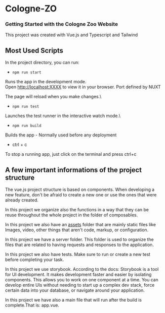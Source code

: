# Cologne-ZO


### Getting Started with the Cologne Zoo Website

This project was created with Vue.js and Typescript and Tailwind

## Most Used Scripts

In the project directory, you can run:

- `npm run start`

Runs the app in the development mode.\
Open [http://localhost:XXXX](http://localhost:XXXX) to view it in your browser. Port defined by NUXT

The page will reload when you make changes.\

- `npm run test`

Launches the test runner in the interactive watch mode.\

- `npm run build`

Builds the app - Normally used before any deployment

- ctrl + c

To stop a running app, just click on the terminal and press ctrl+c


## A few important informations of the project structure

The vue.js project structure is based on components. When developing a new feature, don't be afraid to create a new one or use the ones that were already created.

In this project we organize also the functions in a way that they can be reuse throughout the whole project in the folder of composables.

In this project we also have an [assets](./assets) folder that are mainly static files like Images, video, other things that aren't code, markup, or configuration.

In this project we have a server folder. This folder is used to organize the files that are related to having requests and responses to the application.

In this project we also have tests. Make sure to run or create a new test before completing your task.

In this project we use storybook. According to the docs: Storybook is a tool for UI development. It makes development faster and easier by isolating components. This allows you to work on one component at a time. You can develop entire UIs without needing to start up a complex dev stack, force certain data into your database, or navigate around your application.

In this project we have also a main file that will run after the build is complete.That is: app.vue.
